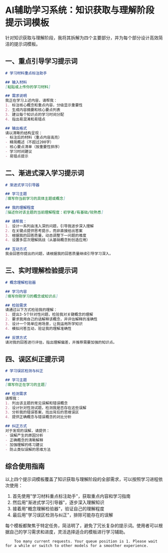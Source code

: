 


          
# AI辅助学习系统：知识获取与理解阶段提示词模板

针对知识获取与理解阶段，我将其拆解为四个主要部分，并为每个部分设计高效简洁的提示词模板。

## 一、重点引导学习提示词

```markdown
# 学习材料重点标注助手

## 输入材料
[粘贴或上传你的学习材料]

## 需求说明
我正在学习上述内容，请帮我：
1. 标注核心概念和重点内容，分级显示重要性
2. 生成内容摘要和核心要点列表
3. 建议每个知识点的学习时间分配
4. 指出易混淆和易错点

## 输出格式
请以清晰的结构呈现：
- 标注后的材料（重点内容高亮）
- 精简概述（不超过200字）
- 核心要点清单（按重要性排序）
- 学习时间建议
- 易错点提示
```

## 二、渐进式深入学习提示词

```markdown
# 渐进式学习引导器

## 学习主题
[填写你当前学习的具体主题或概念]

## 我的理解程度
[描述你对该主题的当前理解程度：初学者/有基础/较熟悉]

## 请帮我：
1. 设计一系列由浅入深的问题，引导我逐步深入理解
2. 在关键点提供思考提示，而非直接给出答案
3. 根据我的回答质量，动态调整下一问题的难度
4. 设置多层次理解挑战（从基础概念到创造应用）

## 互动方式
我会回答你提出的问题，请根据我的回答质量继续引导学习深入。
```

## 三、实时理解检验提示词

```markdown
# 概念理解检验器

## 学习内容
[填写你刚学习的概念或知识点]

## 检验需求
请通过以下方式检验我的理解：
1. 提出3-5个针对性问题，检验我对关键概念的理解
2. 要求我用自己的话解释该概念，并评估解释的准确性
3. 设计一个简单应用场景，让我运用所学知识
4. 模拟问答互动，验证我的理解准确性

## 反馈方式
请对我的回答进行评估，指出理解偏差，并推荐需要加强的知识点。
```

## 四、误区纠正提示词

```markdown
# 学习误区检测与纠正

## 学习主题
[填写你正在学习的主题]

## 检测需求
请帮我：
1. 列出该主题的常见误解和错误概念
2. 设计针对性测试题，检测我是否存在这些误解
3. 分析我的错误答案，找出背后的思维误区
4. 提供正确概念与错误概念的对比分析

## 纠正方式
对于发现的误解，请提供：
- 误解产生的原因分析
- 正确概念的清晰解释
- 加强理解的练习建议
- 防止类似误解的思维方法
```

## 综合使用指南

以上四个提示词模板覆盖了知识获取与理解阶段的全部需求，可以按照学习进程依次使用：

1. 首先使用"学习材料重点标注助手"，获取重点内容和学习指南
2. 然后用"渐进式学习引导器"，逐步深入理解知识
3. 接着用"概念理解检验器"，验证自己的理解程度
4. 最后用"学习误区检测与纠正"，排除可能存在的误解

每个模板都聚焦于特定任务，简洁明了，避免了冗长复杂的提示词。使用者可以根据自己的学习需求和进度，灵活选择适合的模板进行学习辅助。

        Too many current requests. Your queue position is 1. Please wait for a while or switch to other models for a smoother experience.